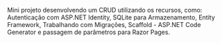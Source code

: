 Mini projeto desenvolvendo um CRUD utilizando os recursos, como: Autenticação com ASP.NET Identity, SQLite para Armazenamento, Entity Framework, Trabalhando com Migrações, Scaffold - ASP.NET Code Generator e passagem de parâmetros para Razor Pages.
